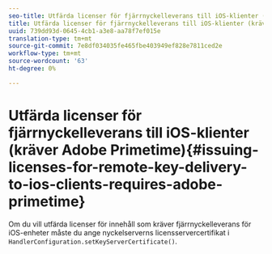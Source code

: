 ```yaml
---
seo-title: Utfärda licenser för fjärrnyckelleverans till iOS-klienter (kräver Adobe Primetime)
title: Utfärda licenser för fjärrnyckelleverans till iOS-klienter (kräver Adobe Primetime)
uuid: 739dd93d-0645-4cb1-a3e8-aa78f7ef015e
translation-type: tm+mt
source-git-commit: 7e8df034035fe465fbe403949ef828e7811ced2e
workflow-type: tm+mt
source-wordcount: '63'
ht-degree: 0%

---
```



# Utfärda licenser för fjärrnyckelleverans till iOS-klienter (kräver Adobe Primetime){#issuing-licenses-for-remote-key-delivery-to-ios-clients-requires-adobe-primetime}

Om du vill utfärda licenser för innehåll som kräver fjärrnyckelleverans för iOS-enheter måste du ange nyckelserverns licensservercertifikat i `HandlerConfiguration.setKeyServerCertificate()`.
